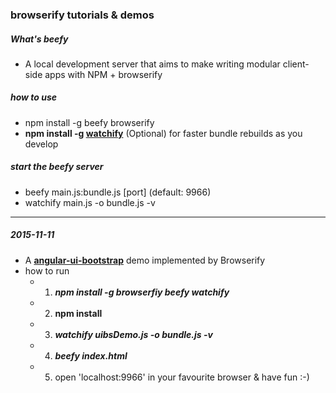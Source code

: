 ### browserify tutorials & demos

##### What's **beefy**
- A local development server that aims to make writing modular client-side apps with NPM + browserify

##### how to use
- npm install -g beefy browserify 
- **npm install -g [watchify](https://www.npmjs.com/package/watchify)** (Optional)  for faster bundle rebuilds as you develop

##### start the beefy server
- beefy main.js:bundle.js \[port\] (default: 9966)
- watchify main.js -o bundle.js -v

---
##### 2015-11-11
- A **[angular-ui-bootstrap](http://angular-ui.github.io/bootstrap/)** demo implemented by Browserify 
- how to run
  - 1. **_npm install -g browserfiy beefy watchify_**
  - 2. **npm install**
  - 3. **_watchify uibsDemo.js -o bundle.js -v_**
  - 4. **_beefy index.html_**
  - 5. open 'localhost:9966' in your favourite browser & have fun :-)
